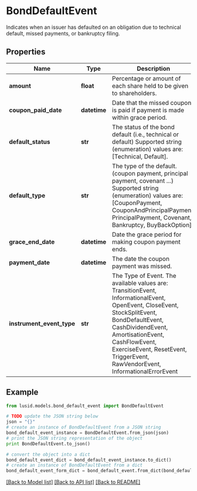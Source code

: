 # BondDefaultEvent

Indicates when an issuer has defaulted on an obligation due to technical default, missed payments, or bankruptcy filing.

## Properties
Name | Type | Description | Notes
------------ | ------------- | ------------- | -------------
**amount** | **float** | Percentage or amount of each share held to be given to shareholders. | 
**coupon_paid_date** | **datetime** | Date that the missed coupon is paid if payment is made within grace period. | 
**default_status** | **str** | The status of the bond default (i.e., technical or default)    Supported string (enumeration) values are: [Technical, Default]. | 
**default_type** | **str** | The type of the default. (coupon payment, principal payment, covenant ...)    Supported string (enumeration) values are: [CouponPayment, CouponAndPrincipalPayment, PrincipalPayment, Covenant, Bankruptcy, BuyBackOption]. | 
**grace_end_date** | **datetime** | Date the grace period for making coupon payment ends. | 
**payment_date** | **datetime** | The date the coupon payment was missed. | 
**instrument_event_type** | **str** | The Type of Event. The available values are: TransitionEvent, InformationalEvent, OpenEvent, CloseEvent, StockSplitEvent, BondDefaultEvent, CashDividendEvent, AmortisationEvent, CashFlowEvent, ExerciseEvent, ResetEvent, TriggerEvent, RawVendorEvent, InformationalErrorEvent | 

## Example

```python
from lusid.models.bond_default_event import BondDefaultEvent

# TODO update the JSON string below
json = "{}"
# create an instance of BondDefaultEvent from a JSON string
bond_default_event_instance = BondDefaultEvent.from_json(json)
# print the JSON string representation of the object
print BondDefaultEvent.to_json()

# convert the object into a dict
bond_default_event_dict = bond_default_event_instance.to_dict()
# create an instance of BondDefaultEvent from a dict
bond_default_event_form_dict = bond_default_event.from_dict(bond_default_event_dict)
```
[[Back to Model list]](../README.md#documentation-for-models) [[Back to API list]](../README.md#documentation-for-api-endpoints) [[Back to README]](../README.md)


